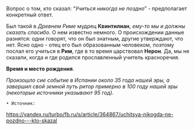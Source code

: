 Вопрос о том, кто сказал: “*Учиться никогда не поздно*” - предполагает конкретный ответ.
 
Был 
  такой в *Древнем Риме* мудрец **Квинтилиан**, *ему-то мы и должны сказать спасибо*.
 О нем известно немного. О происхождении данные разнятся: одни говорят, что он был знатным, 
  другие утверждают, что нет. Ясно одно - отец его был образованным человеком, поэтому послал 
 его учиться в **Рим**, где в то время царствовал **Нерон**.
Да, мы не сказали, когда и где родился прославленный учитель красноречия.

**Время и место рождения**.

 *Произошло сие событие в Испании около 35 года нашей эры, а завершил свой земной путь ритор 
примерно в 100 году нашей эры (некоторые источники указывают 95 год)*. 

	• Источник: 

https://yandex.ru/turbo/fb.ru/s/article/364867/uchitsya-nikogda-ne-pozdno---kto-skazal
